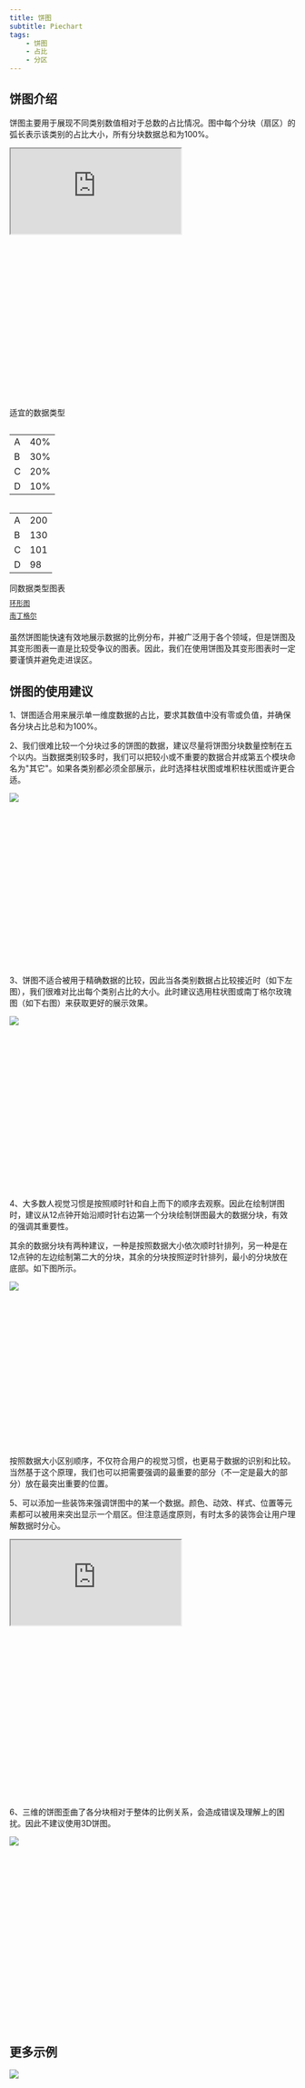 ```yaml
---
title: 饼图
subtitle: Piechart
tags:
    - 饼图
    - 占比
    - 分区
---
```


## 饼图介绍

饼图主要用于展现不同类别数值相对于总数的占比情况。图中每个分块（扇区）的弧长表示该类别的占比大小，所有分块数据总和为100%。

<div class="article-look-outside">
	<div class="article-look-inside" style="padding-bottom:60%">
	    <iframe class="article-look-content"
	    src="http://gallery.echartsjs.com/view-lite.html?cid=xHySlBkIEM&v=1">
	    </iframe>
	</div>
</div>

<div  class="datatype" style="overflow:hidden" width="180px">
<p style="font-size:14px;font-weight:500;margin: 0 0 13px 0;">适宜的数据类型</p>
<table class="lefttable" style="float:left; margin-right:15px">
	<tr>
		<td>A</td>
		<td>40%</td>
	</tr>
	<tr>
		<td>B</td>
		<td>30%</td>
	</tr>
	<tr>
		<td>C</td>
		<td>20%</td>
	</tr>
	<tr>
		<td>D</td>
		<td>10%</td>
	</tr>
</table>
<table class="righttable" style="float:right">
	<tr>
		<td>A</td>
		<td>200</td>
	</tr>
	<tr>
		<td>B</td>
		<td>130</td>
	</tr>
	<tr>
		<td>C</td>
		<td>101</td>
	</tr>
	<tr>
		<td>D</td>
		<td>98</td>
	</tr>
</table>


<div class="morechart" style="margin-top: 150px">
	<p style="font-size:14px;font-weight:500;margin: 0 0 8px 0">同数据类型图表</p>
	<a href="" style="display:block;margin: 5px 0;font-size:12px">环形图</a>
	<a href="" style="display:block;margin: 5px 0;font-size:12px">南丁格尔</a>
</div>


</div>

虽然饼图能快速有效地展示数据的比例分布，并被广泛用于各个领域，但是饼图及其变形图表一直是比较受争议的图表。因此，我们在使用饼图及其变形图表时一定要谨慎并避免走进误区。
## 饼图的使用建议

1、饼图适合用来展示单一维度数据的占比，要求其数值中没有零或负值，并确保各分块占比总和为100%。

2、我们很难比较一个分块过多的饼图的数据，建议尽量将饼图分块数量控制在五个以内。当数据类别较多时，我们可以把较小或不重要的数据合并成第五个模块命名为"其它"。如果各类别都必须全部展示，此时选择柱状图或堆积柱状图或许更合适。
<div class="article-look-outside">
	<div class="article-look-inside" style="padding-bottom:57.317%">
	    <img class="article-look-content" src="./pie02.jpg">
	</div>
</div>

3、饼图不适合被用于精确数据的比较，因此当各类别数据占比较接近时（如下左图），我们很难对比出每个类别占比的大小。此时建议选用柱状图或南丁格尔玫瑰图（如下右图）来获取更好的展示效果。
<div class="article-look-outside">
	<div class="article-look-inside" style="padding-bottom:57.317%">
	    <img class="article-look-content" src="./pie03.jpg">
	</div>
</div>

4、大多数人视觉习惯是按照顺时针和自上而下的顺序去观察。因此在绘制饼图时，建议从12点钟开始沿顺时针右边第一个分块绘制饼图最大的数据分块，有效的强调其重要性。

其余的数据分块有两种建议，一种是按照数据大小依次顺时针排列，另一种是在12点钟的左边绘制第二大的分块，其余的分块按照逆时针排列，最小的分块放在底部。如下图所示。
<div class="article-look-outside">
	<div class="article-look-inside" style="padding-bottom:57.317%">
	    <img class="article-look-content" src="./pie01.jpg">
	</div>
</div>
按照数据大小区别顺序，不仅符合用户的视觉习惯，也更易于数据的识别和比较。当然基于这个原理，我们也可以把需要强调的最重要的部分（不一定是最大的部分）放在最突出重要的位置。

5、可以添加一些装饰来强调饼图中的某一个数据。颜色、动效、样式、位置等元素都可以被用来突出显示一个扇区。但注意适度原则，有时太多的装饰会让用户理解数据时分心。
<div class="article-look-outside">
	<div class="article-look-inside" style="padding-bottom:60%">
	    <iframe class="article-look-content"
	    src="http://gallery.echartsjs.com/view-lite.html?cid=xHySlBkIEM&v=1">
	    </iframe>
	</div>
</div>

6、三维的饼图歪曲了各分块相对于整体的比例关系，会造成错误及理解上的困扰。因此不建议使用3D饼图。

<div class="article-look-outside">
	<div class="article-look-inside" style="padding-bottom:62.92%">
	    <img class="article-look-content" src="./pie04.jpg">
	</div>
</div>

## 更多示例

<div class="more-charts-example">
	<div class="charts-example-one">
		<a href="">
			<div class="example-look-outside">
				<div class="article-look-inside" style="padding-bottom:81.90%">
				    <img class="article-look-content" src="./pie05.jpg">
				</div>
			</div>			
		</a>
	</div>	
	<div class="charts-example-one">
		<a href="">
			<div class="example-look-outside">
				<div class="article-look-inside" style="padding-bottom:81.90%">
				    <img class="article-look-content" src="./pie05.jpg">
				</div>
			</div>
		</a>
	</div>
	<div class="charts-example-one">
		<a href="">
			<div class="example-look-outside">
				<div class="article-look-inside" style="padding-bottom:81.90%">
				    <img class="article-look-content" src="./pie05.jpg">
				</div>
			</div>
		</a>		
	</div>
	<div class="charts-example-one">
		<a href="">
			<div class="example-look-outside">
				<div class="article-look-inside" style="padding-bottom:81.90%">
				    <img class="article-look-content" src="./pie05.jpg">
				</div>
			</div>
		</a>		
	</div>
</div>
